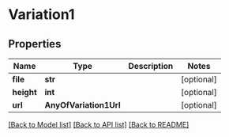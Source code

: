 # Variation1

## Properties
Name | Type | Description | Notes
------------ | ------------- | ------------- | -------------
**file** | **str** |  | [optional] 
**height** | **int** |  | [optional] 
**url** | **AnyOfVariation1Url** |  | [optional] 

[[Back to Model list]](../README.md#documentation-for-models) [[Back to API list]](../README.md#documentation-for-api-endpoints) [[Back to README]](../README.md)

